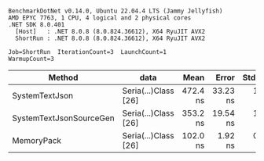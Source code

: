 ```

BenchmarkDotNet v0.14.0, Ubuntu 22.04.4 LTS (Jammy Jellyfish)
AMD EPYC 7763, 1 CPU, 4 logical and 2 physical cores
.NET SDK 8.0.401
  [Host]   : .NET 8.0.8 (8.0.824.36612), X64 RyuJIT AVX2
  ShortRun : .NET 8.0.8 (8.0.824.36612), X64 RyuJIT AVX2

Job=ShortRun  IterationCount=3  LaunchCount=1  
WarmupCount=3  

```
| Method                  | data                 | Mean     | Error    | StdDev  | Min      | Max      | Gen0   | Allocated |
|------------------------ |--------------------- |---------:|---------:|--------:|---------:|---------:|-------:|----------:|
| SystemTextJson          | Seria(...)Class [26] | 472.4 ns | 33.23 ns | 1.82 ns | 470.4 ns | 474.0 ns | 0.0038 |     328 B |
| SystemTextJsonSourceGen | Seria(...)Class [26] | 353.2 ns | 19.54 ns | 1.07 ns | 352.1 ns | 354.2 ns | 0.0043 |     368 B |
| MemoryPack              | Seria(...)Class [26] | 102.0 ns |  1.92 ns | 0.11 ns | 101.9 ns | 102.1 ns | 0.0014 |     128 B |
